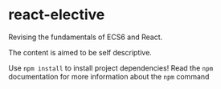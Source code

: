# react-elective
Revising the fundamentals of ECS6 and React.

The content is aimed to be self descriptive.

Use `npm install` to install project dependencies!
Read the `npm` documentation for more information about
the `npm` command